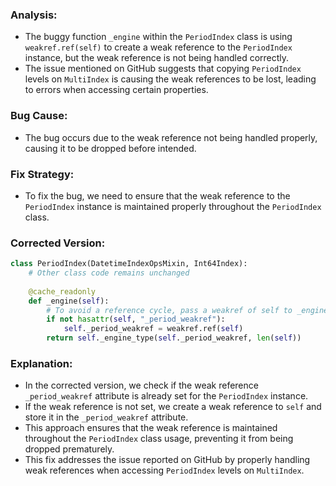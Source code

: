 ### Analysis:
- The buggy function `_engine` within the `PeriodIndex` class is using `weakref.ref(self)` to create a weak reference to the `PeriodIndex` instance, but the weak reference is not being handled correctly.
- The issue mentioned on GitHub suggests that copying `PeriodIndex` levels on `MultiIndex` is causing the weak references to be lost, leading to errors when accessing certain properties.
  
### Bug Cause:
- The bug occurs due to the weak reference not being handled properly, causing it to be dropped before intended.
  
### Fix Strategy:
- To fix the bug, we need to ensure that the weak reference to the `PeriodIndex` instance is maintained properly throughout the `PeriodIndex` class.
  
### Corrected Version:
```python
class PeriodIndex(DatetimeIndexOpsMixin, Int64Index):
    # Other class code remains unchanged
    
    @cache_readonly
    def _engine(self):
        # To avoid a reference cycle, pass a weakref of self to _engine_type.
        if not hasattr(self, "_period_weakref"):
            self._period_weakref = weakref.ref(self)
        return self._engine_type(self._period_weakref, len(self))
```

### Explanation:
- In the corrected version, we check if the weak reference `_period_weakref` attribute is already set for the `PeriodIndex` instance.
- If the weak reference is not set, we create a weak reference to `self` and store it in the `_period_weakref` attribute.
- This approach ensures that the weak reference is maintained throughout the `PeriodIndex` class usage, preventing it from being dropped prematurely.
- This fix addresses the issue reported on GitHub by properly handling weak references when accessing `PeriodIndex` levels on `MultiIndex`.
